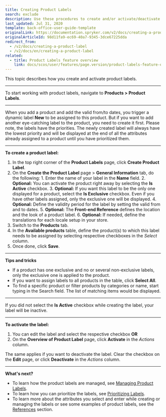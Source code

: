 ```yaml
---
title: Creating Product Labels
search: exclude
description: Use these procedures to create and/or activate/deactivate product labels in the Back Office.
last_updated: Jul 31, 2020
template: back-office-user-guide-template
originalLink: https://documentation.spryker.com/v2/docs/creating-a-product-label
originalArticleId: 98d11fa9-ec69-40a7-9345-3dce67225dda
redirect_from:
  - /v2/docs/creating-a-product-label
  - /v2/docs/en/creating-a-product-label
related:
  - title: Product Labels feature overview
    link: docs/scos/user/features/page.version/product-labels-feature-overview.html
---
```


This topic describes how you create and activate product labels.
***
To start working with product labels, navigate to **Products > Product Labels**.
***
When you add a product and add the valid from/to dates, you trigger a dynamic label **New** to be assigned to this product.
But if you want to add another eye-catching label to the product, you need to create it first. Please note, the labels have the priorities. The newly created label will always have the lowest priority and will be displayed at the end of all the attributes already assigned to a product until you have prioritized them.
***
**To create a product label:**

1. In the top right corner of the **Product Labels** page, click **Create Product Label**.
2. On the **Create the Product Label** page > **General Information** tab, do the following:
        1. Enter the name of your label in the **Name** field.
        2. **Optional:** You can activate the product right away by selecting the **Is Active** checkbox.
        3. **Optional:** If you want this label to be the only one displayed for a product, select the **Is Exclusive** checkbox. Even if you have other labels assigned, only the exclusive one will be displayed.
        4. **Optional:** Define the validity period for the label by setting the valid from and to dates.
        5. **Optional:** The **Front-end Reference** defines the location and the look of a product label.
        6. **Optional:** If needed, define the translations for each locale setup in your store.
3. Switch to the **Products** tab.
4. In the **Available products** table, define the product(s) to which this label needs to be assigned by selecting respective checkboxes in the _Select_ column.
5. Once done, click **Save**.
***
**Tips and tricks**
* If a product has one exclusive and no or several non-exclusive labels, only the exclusive one is applied to the product.
* If you want to assign labels to all products in the table, click **Select All**.
* To find a specific product or filter products by categories or name, start typing in the Search field. The list of matching items would be displayed.
***
If you did not select the **Is Active** checkbox while creating the label, your label will be inactive.
***
**To activate the label:**
1. You can edit the label and select the respective checkbox
**OR**
3. On the **Overview of Product Label** page, click **Activate** in the _Actions_ column.

The same applies if you want to deactivate the label. Clear the checkbox on the **Edit** page, or click **Deactivate** in the _Actions_ column.
***
**What's next?**

* To learn how the product labels are managed, see [Managing Product Labels](/docs/scos/user/back-office-user-guides/{{page.version}}/merchandising/product-labels/managing-product-labels.html).
* To learn how you can prioritize the labels, see [Prioritizing Labels](/docs/scos/user/back-office-user-guides/{{page.version}}/merchandising/product-labels/prioritizing-labels.html).
* To learn more about the attributes you select and enter while creating or managing the labels or see some examples of product labels, see the [References](/docs/scos/user/back-office-user-guides/{{page.version}}/merchandising/product-labels/references/product-labels-reference-information.html) section.
